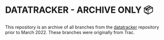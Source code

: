 # DATATRACKER - ARCHIVE ONLY :package:

This repository is an archive of all branches from the [datatracker](https://github.com/ietf-tools/datatracker) repository prior to March 2022. These branches were originally from Trac.
